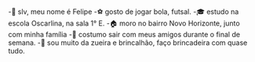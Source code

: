 -🤘 slv, meu nome é Felipe
-⚽ gosto de jogar bola, futsal.
-🎓 estudo na escola Oscarlina, na sala 1° E.
-🏠 moro no bairro Novo Horizonte, junto com minha família
-👥 costumo sair com meus amigos durante o final de semana.
-🤣 sou muito da zueira e brincalhão, faço brincadeira com quase tudo.
